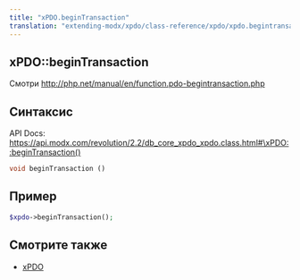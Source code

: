 ```yaml
---
title: "xPDO.beginTransaction"
translation: "extending-modx/xpdo/class-reference/xpdo/xpdo.begintransaction"
---
```


## xPDO::beginTransaction

Смотри <http://php.net/manual/en/function.pdo-begintransaction.php>

## Синтаксис

API Docs: <https://api.modx.com/revolution/2.2/db_core_xpdo_xpdo.class.html#\xPDO::beginTransaction()>

```php
void beginTransaction ()
```

## Пример

```php
$xpdo->beginTransaction();
```

## Смотрите также

-   [xPDO](extending-modx/xpdo "xPDO")
